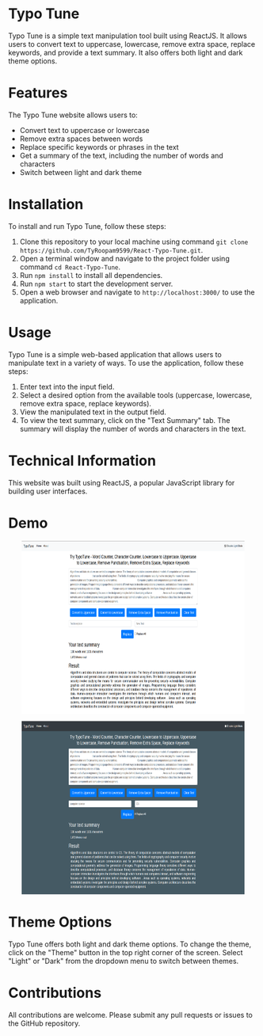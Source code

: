 # Typo Tune
Typo Tune is a simple text manipulation tool built using ReactJS. It allows users to convert text to uppercase, 
lowercase, remove extra space, replace keywords, and provide a text summary. It also offers both light and dark 
theme options.

# Features
The Typo Tune website allows users to:

* Convert text to uppercase or lowercase
* Remove extra spaces between words
* Replace specific keywords or phrases in the text
* Get a summary of the text, including the number of words and characters
* Switch between light and dark theme 

# Installation
To install and run Typo Tune, follow these steps:
1. Clone this repository to your local machine using command `git clone https://github.com/TyRoopam9599/React-Typo-Tune.git`.
2. Open a terminal window and navigate to the project folder using command `cd React-Typo-Tune`.
3. Run `npm install` to install all dependencies.
4. Run `npm start` to start the development server.
5. Open a web browser and navigate to `http://localhost:3000/` to use the application.

# Usage
Typo Tune is a simple web-based application that allows users to manipulate text in a variety of ways. To use the application, follow these steps:
1. Enter text into the input field.
2. Select a desired option from the available tools (uppercase, lowercase, remove extra space, replace keywords).
3. View the manipulated text in the output field.
4. To view the text summary, click on the "Text Summary" tab. The summary will display the number of words and characters in the text.

# Technical Information
This website was built using ReactJS, a popular JavaScript library for building user interfaces.

# Demo
<div>
<p align="center"><img align="center" alt="Light Theme" src="https://github.com/TyRoopam9599/React-Typo-Tune/blob/main/Image/Screenshot%20from%202023-02-15%2020-54-57.png" width="450" height="350" /></p>
<p align="center"><img align="center" alt="Dark Theme" src="https://github.com/TyRoopam9599/React-Typo-Tune/blob/main/Image/Screenshot%20from%202023-02-15%2020-55-43.png" width="450" height="350" /></p>
</div>

# Theme Options
Typo Tune offers both light and dark theme options. To change the theme, click on the "Theme" button in the top right corner of the screen. Select "Light" or "Dark" from the dropdown menu to switch between themes.

# Contributions 
All contributions are welcome. Please submit any pull requests or issues to the GitHub repository.
